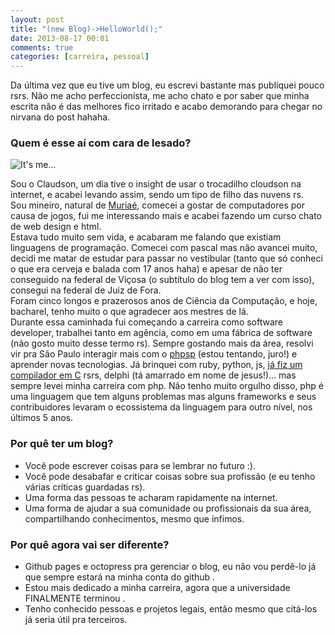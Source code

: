 ```yaml
---
layout: post
title: "(new Blog)->HelloWorld();"
date: 2013-08-17 00:01
comments: true
categories: [carreira, pessoal]
---
```


Da última vez que eu tive um blog, eu escrevi bastante mas publiquei pouco rsrs. Não me acho perfeccionista, me acho chato e por saber que minha escrita não é das melhores fico irritado e acabo demorando para chegar no nirvana do post hahaha.   

### Quem é esse aí com cara de lesado? 

![It's me...](http://en.gravatar.com/userimage/5255340/f664b6f32219eeef1bb0f287b40fa423.jpg?size=200)

Sou o Claudson, um dia tive o insight de usar o trocadilho cloudson na internet, e acabei levando assim, sendo um tipo de filho das nuvens rs.  
Sou mineiro, natural de [Muriaé](http://pt.wikipedia.org/wiki/Muria%C3%A9), comecei a gostar de computadores por causa de jogos, fui me interessando mais e acabei fazendo um curso chato de web design e html.  
Estava tudo muito sem vida, e acabaram me falando que existiam linguagens de programação. Comecei com pascal mas não avancei muito, decidi me matar de estudar para passar no vestibular (tanto que só conheci o que era cerveja e balada com 17 anos haha) e apesar de não ter conseguido na federal de Viçosa (o subtítulo do blog tem a ver com isso), consegui na federal de Juiz de Fora.  
Foram cinco longos e prazerosos anos de Ciência da Computação, e hoje, bacharel, tenho muito o que agradecer aos mestres de lá.  
Durante essa caminhada fui começando a carreira como software developer, trabalhei tanto em agência, como em uma fábrica de software (não gosto muito desse termo rs). Sempre gostando mais da área, resolvi vir pra São Paulo interagir mais com o [phpsp]() (estou tentando, juro!) e aprender novas tecnologias. 
Já brinquei com ruby, python, js, [já fiz um compilador em C](https://github.com/cloudson/Bocejo) rsrs, delphi (tá amarrado em nome de jesus!)... mas sempre levei minha carreira com php. Não tenho muito orgulho disso, php é uma linguagem que tem alguns problemas mas alguns frameworks e seus contribuidores levaram o ecossistema da linguagem para outro nível, nos últimos 5 anos.   


### Por quê ter um blog? 

* Você pode escrever coisas para se lembrar no futuro :). 
* Você pode desabafar e criticar coisas sobre sua profissão (e eu tenho várias críticas guardadas rs).
* Uma forma das pessoas te acharam rapidamente na internet.
* Uma forma de ajudar a sua comunidade ou profissionais da sua área, compartilhando conhecimentos, mesmo que ínfimos.

### Por quê agora vai ser diferente? 

* Github pages e octopress pra gerenciar o blog, eu não vou perdê-lo já que sempre estará na minha conta do github .
* Estou mais dedicado a minha carreira, agora que a universidade FINALMENTE terminou .
* Tenho conhecido pessoas e projetos legais, então mesmo que citá-los já seria útil pra terceiros.



